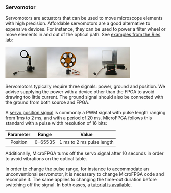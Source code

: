 ### Servomotor

Servomotors are actuators that can be used to move microscope elements with high precision. Affordable servomotors are a good alternative to expensive devices. For instance, they can be used to power a filter wheel or move elements in and out of the optical path. See [examples from the Ries lab](https://github.com/ries-lab/RiesPieces/tree/master/Microscopy):

![flip_mount_small](https://raw.githubusercontent.com/ries-lab/RiesPieces/master/Microscopy/Flip_mount/flip_mount_small.JPG)![3D_printed_fw_small](https://raw.githubusercontent.com/ries-lab/RiesPieces/master/Microscopy/Filter_wheel/3D_printed_fw_small.JPG)![rail_servo_small](https://raw.githubusercontent.com/ries-lab/RiesPieces/master/Microscopy/Linear_stage/rail_servo_small.JPG)

Servomotors typically require three signals: power, ground and position. We advise supplying the power with a device other than the FPGA to avoid drawing too little current. The ground signal should also be connected with the ground from both source and FPGA.

A [servo position signal](https://en.wikipedia.org/wiki/Servo_control "Wikipedia Servo control") is commonly a PWM signal with pulse length ranging from 1ms to 2 ms, and with a period of 20 ms. MicroFPGA follows this standard with a pulse width resolution of 16 bits:

| Parameter |  Range  |           Value           |
| :-------: | :-----: | :-----------------------: |
| Position  | 0-65535 | 1 ms to 2 ms pulse length |

Additionally, MicroFPGA turns off the servo signal after 10 seconds in order to avoid vibrations on the optical table.

In order to change the pulse range, for instance to accommodate an unconventional servomotor, it is necessary to change MicroFPGA code and recompile it. The same applies to changing the time-out duration before switching off the signal. In both cases, a [tutorial is available](tuto7_servo.md).

